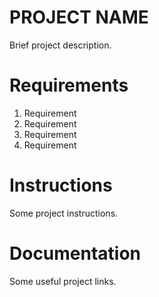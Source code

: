 # PROJECT NAME

Brief project description.

# Requirements

1. Requirement
2. Requirement
3. Requirement
4. Requirement

# Instructions

Some project instructions.

# Documentation

Some useful project links.
